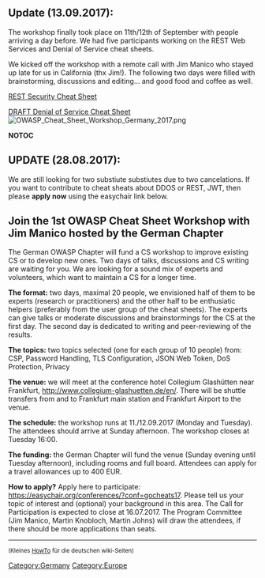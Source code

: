 ## Update (13.09.2017):

The workshop finally took place on 11th/12th of September with people
arriving a day before. We had five participants working on the REST Web
Services and Denial of Service cheat sheets.

We kicked off the workshop with a remote call with Jim Manico who stayed
up late for us in California (thx Jim\!). The following two days were
filled with brainstorming, discussions and editing... and good food and
coffee as well.

[REST Security Cheat Sheet](REST_Security_Cheat_Sheet "wikilink")

[DRAFT Denial of Service Cheat
Sheet](DRAFT_Denial_of_Service_Cheat_Sheet "wikilink")
![OWASP_Cheat_Sheet_Workshop_Germany_2017.png](OWASP_Cheat_Sheet_Workshop_Germany_2017.png
"OWASP_Cheat_Sheet_Workshop_Germany_2017.png")

__NOTOC__

## UPDATE (28.08.2017):

We are still looking for two substiute substiutes due to two
cancelations. If you want to contribute to cheat sheats about DDOS or
REST, JWT, then please **apply now** using the easychair link below.

## Join the 1st OWASP Cheat Sheet Workshop with Jim Manico hosted by the German Chapter

The German OWASP Chapter will fund a CS workshop to improve existing CS
or to develop new ones. Two days of talks, discussions and CS writing
are waiting for you. We are looking for a sound mix of experts and
volunteers, which want to maintain a CS for a longer time.

**The format:** two days, maximal 20 people, we envisioned half of them
to be experts (research or practitioners) and the other half to be
enthusiatic helpers (preferably from the user group of the cheat
sheets). The experts can give talks or moderate discussions and
brainstormings for the CS at the first day. The second day is dedicated
to writing and peer-reviewing of the results.

**The topics:** two topics selected (one for each group of 10 people)
from: CSP, Password Handling, TLS Configuration, JSON Web Token, DoS
Protection, Privacy

**The venue:** we will meet at the conference hotel Collegium Glashütten
near Frankfurt, <http://www.collegium-glashuetten.de/en/>. There will be
shuttle transfers from and to Frankfurt main station and Frankfurt
Airport to the venue.

**The schedule:** the workshop runs at 11./12.09.2017 (Monday and
Tuesday). The attendees should arrive at Sunday afternoon. The workshop
closes at Tuesday 16:00.

**The funding:** the German Chapter will fund the venue (Sunday evening
until Tuesday afternoon), including rooms and full board. Attendees can
apply for a travel allowances up to 400 EUR.

**How to apply?** Apply here to participate:
<https://easychair.org/conferences/?conf=gocheats17>. Please tell us
your topic of interest and (optional) your background in this area. The
Call for Participation is expected to close at 16.07.2017. The Program
Committee (Jim Manico, Martin Knobloch, Martin Johns) will draw the
attendees, if there should be more applications than seats.

-----

<small>(Kleines [HowTo](Germany/Website_HowTo "wikilink") für die
deutschen wiki-Seiten)</small>

[Category:Germany](Category:Germany "wikilink")
[Category:Europe](Category:Europe "wikilink")